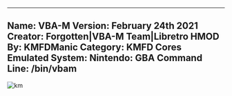 -----------------------
Name: VBA-M
Version: February 24th 2021
Creator: Forgotten|VBA-M Team|Libretro
HMOD By: KMFDManic
Category: KMFD Cores
Emulated System: Nintendo: GBA
Command Line: /bin/vbam
-----------------------
![km](https://i.imgur.com/JNT9PS8.png)
